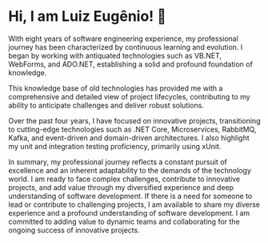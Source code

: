 # Hi, I am Luiz Eugênio! 👋

With eight years of software engineering experience, my professional journey has been characterized by continuous learning and evolution. I began by working with antiquated technologies such as VB.NET, WebForms, and ADO.NET, establishing a solid and profound foundation of knowledge.

This knowledge base of old technologies has provided me with a comprehensive and detailed view of project lifecycles, contributing to my ability to anticipate challenges and deliver robust solutions.

Over the past four years, I have focused on innovative projects, transitioning to cutting-edge technologies such as .NET Core, Microservices, RabbitMQ, Kafka, and event-driven and domain-driven architectures. I also highlight my unit and integration testing proficiency, primarily using xUnit.

In summary, my professional journey reflects a constant pursuit of excellence and an inherent adaptability to the demands of the technology world. I am ready to face complex challenges, contribute to innovative projects, and add value through my diversified experience and deep understanding of software development. If there is a need for someone to lead or contribute to challenging projects, I am available to share my diverse experience and a profound understanding of software development. I am committed to adding value to dynamic teams and collaborating for the ongoing success of innovative projects.
